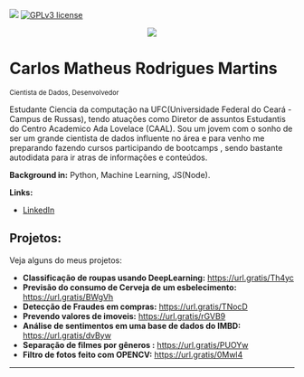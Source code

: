 [![](https://img.shields.io/badge/python-3.7+-blue.svg)](https://www.python.org/downloads/release/python-365/) [![GPLv3 license](https://img.shields.io/badge/License-GPLv3-blue.svg)](http://perso.crans.org/besson/LICENSE.html)

<p align="center">
  <img src="banner.png" >
</p>

# Carlos Matheus Rodrigues Martins
<sub>Cientista de Dados, Desenvolvedor</sub>

Estudante Ciencia da computação na UFC(Universidade Federal do Ceará - Campus de Russas), tendo atuações como Diretor de assuntos Estudantis do Centro Academico Ada Lovelace (CAAL). Sou um jovem com o sonho de ser um grande cientista de dados influente no área e para venho me preparando fazendo cursos participando de bootcamps , sendo bastante autodidata para ir atras de informações e conteúdos.

**Background in:** Python, Machine Learning, JS(Node).

**Links:**
* [LinkedIn](https://www.linkedin.com/in/carlos-matheus-dev)


## Projetos:
Veja alguns do meus projetos:

* **Classificação de roupas usando DeepLearning:** https://url.gratis/Th4yc
* **Previsão do consumo de Cerveja de um esbelecimento:** https://url.gratis/BWgVh
* **Detecção de Fraudes em compras:** https://url.gratis/TNocD
* **Prevendo valores de imoveis:** https://url.gratis/rGVB9
* **Análise de sentimentos em uma base de dados do IMBD:** https://url.gratis/dvByw
* **Separação de filmes por gêneros :** https://url.gratis/PUOYw
* **Filtro de fotos feito com OPENCV:** https://url.gratis/0Mwl4

---




